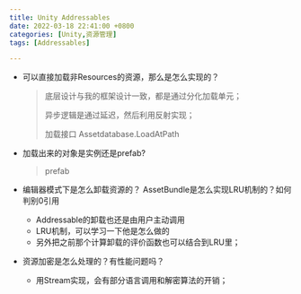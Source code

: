 ```yaml
---
title: Unity Addressables
date: 2022-03-18 22:41:00 +0800
categories: [Unity,资源管理]
tags: [Addressables]

---
```




- 可以直接加载非Resources的资源，那么是怎么实现的？

    > 底层设计与我的框架设计一致，都是通过分化加载单元；
    >
    > 异步逻辑是通过延迟，然后利用反射实现；
    >
    > 加载接口 Assetdatabase.LoadAtPath

- 加载出来的对象是实例还是prefab?

    > prefab

- 编辑器模式下是怎么卸载资源的？ AssetBundle是怎么实现LRU机制的？如何判别0引用

    - Addressable的卸载也还是由用户主动调用
    - LRU机制，可以学习一下他是怎么做的
    - 另外把之前那个计算卸载的评价函数也可以结合到LRU里；

- 资源加密是怎么处理的？有性能问题吗？

    - 用Stream实现，会有部分语言调用和解密算法的开销；
